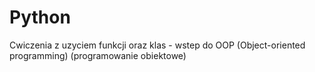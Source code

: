 # Python
Cwiczenia z uzyciem funkcji oraz klas - wstep do OOP (Object-oriented programming) (programowanie obiektowe)